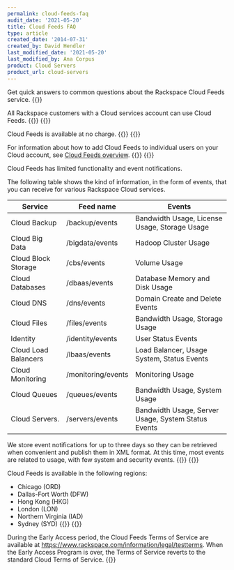 ```yaml
---
permalink: cloud-feeds-faq
audit_date: '2021-05-20'
title: Cloud Feeds FAQ
type: article
created_date: '2014-07-31'
created_by: David Hendler
last_modified_date: '2021-05-20'
last_modified_by: Ana Corpus
product: Cloud Servers
product_url: cloud-servers
---
```


Get quick answers to common questions about the Rackspace Cloud
Feeds service.
{{<accordion title="Who can use Cloud Feeds?" col="in" href="accordion1">}}

All Rackspace customers with a Cloud services account can use Cloud
Feeds.
{{</accordion>}}
{{<accordion title="How much does Cloud Feeds cost?" col="in" href="accordion2">}}

Cloud Feeds is available at no charge.
{{</accordion>}}
{{<accordion title="How do I grant access to Cloud Feeds?" col="in" href="accordion3">}}

For information about how to add Cloud Feeds to individual users on your
Cloud account, see [Cloud Feeds overview](/support/how-to/cloud-feeds-overview).
{{</accordion>}}
{{<accordion title="What can I use Cloud Feeds for?" col="in" href="accordion4">}}

Cloud Feeds has limited functionality and event notifications.

The following table shows the kind of information, in the form of
events, that you can receive for various Rackspace Cloud services.

| Service                        | Feed name          | Events                                              |
|--------------------------------|--------------------|-----------------------------------------------------|
| Cloud Backup                   | /backup/events     | Bandwidth Usage, License Usage, Storage Usage       |
| Cloud Big Data                 | /bigdata/events    | Hadoop Cluster Usage                                |
| Cloud Block Storage            | /cbs/events        | Volume Usage                                        |
| Cloud Databases                | /dbaas/events      | Database Memory and Disk Usage                      |
| Cloud DNS                      | /dns/events        | Domain Create and Delete Events                     |
| Cloud Files                    | /files/events      | Bandwidth Usage, Storage Usage                      |
| Identity                       | /identity/events   | User Status Events                                  |
| Cloud Load Balancers           | /lbaas/events      | Load Balancer, Usage System, Status Events          |
| Cloud Monitoring               | /monitoring/events | Monitoring Usage                                    |
| Cloud Queues                   | /queues/events     | Bandwidth Usage, System Usage                       |
| Cloud Servers.                 | /servers/events    | Bandwidth Usage, Server Usage, System Status Events |

We store event notifications for up to three days so they can be
retrieved when convenient and publish them in XML format. At this
time, most events are related to usage, with few system and security
events.
{{</accordion>}}
{{<accordion title="Where is Cloud Feeds available?" col="in" href="accordion6">}}

Cloud Feeds is available in the following regions:

-   Chicago (ORD)
-   Dallas-Fort Worth (DFW)
-   Hong Kong (HKG)
-   London (LON)
-   Northern Virginia (IAD)
-   Sydney (SYD)
{{</accordion>}}
{{<accordion title="What are the Terms of Service?" col="in" href="accordion8">}}

During the Early Access period, the Cloud Feeds Terms of Service are
available at <https://www.rackspace.com/information/legal/testterms>.
When the Early Access Program is over, the Terms of Service reverts
to the standard Cloud Terms of Service.
{{</accordion>}}
